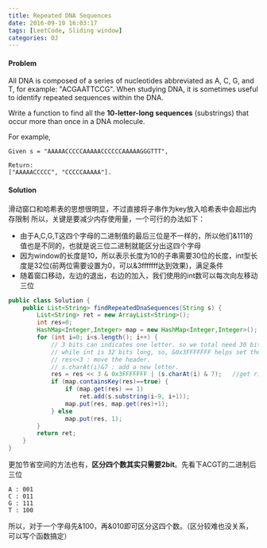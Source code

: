 ```yaml
---
title: Repeated DNA Sequences
date: 2016-09-10 16:03:17
tags: [LeetCode, Sliding window]
categories: OJ
---
```


#### Problem
All DNA is composed of a series of nucleotides abbreviated as A, C, G, and T, for example: "ACGAATTCCG". When studying DNA, it is sometimes useful to identify repeated sequences within the DNA.

Write a function to find all the <b>10-letter-long sequences</b> (substrings) that occur more than once in a DNA molecule.

For example,

    Given s = "AAAAACCCCCAAAAACCCCCCAAAAAGGGTTT",

    Return:
    ["AAAAACCCCC", "CCCCCAAAAA"].

#### Solution
滑动窗口和哈希表的思想很明显，不过直接将子串作为key放入哈希表中会超出内存限制
所以，关键是要减少内存使用量，一个可行的办法如下：
- 由于A,C,G,T这四个字母的二进制值的最后三位是不一样的，所以他们&111的值也是不同的，也就是说三位二进制就能区分出这四个字母
- 因为window的长度是10，所以表示长度为10的子串需要30位的长度，int型长度是32位(前两位需要设置为0，可以&3fffffff达到效果)，满足条件
- 随着窗口移动，左边的退出，右边的加入，我们使用的int数可以每次向左移动三位

```java
public class Solution {
    public List<String> findRepeatedDnaSequences(String s) {
        List<String> ret = new ArrayList<String>();
        int res=0;
        HashMap<Integer,Integer> map = new HashMap<Integer,Integer>();
        for (int i=0; i<s.length(); i++) {
            // 3 bits can indicates one letter. so we total need 30 bits to represent a 10-letter string
            // while int is 32 bits long, so, &0x3FFFFFFF helps set the first 2 bits to 0.
            // res<<3 : move the header.
            // s.charAt(i)&7 : add a new letter.
            res = res << 3 & 0x3FFFFFFF | (s.charAt(i) & 7);   //get rid of the header and add the tailer.
            if (map.containsKey(res)==true) {
                if (map.get(res) == 1)
                    ret.add(s.substring(i-9, i+1));
                map.put(res, map.get(res)+1);
            } else
                map.put(res, 1);
        }
        return ret;
    }
}
```

更加节省空间的方法也有，<b>区分四个数其实只需要2bit</b>。先看下ACGT的二进制后三位

    A : 001
    C : 011
    G : 111
    T : 100
所以，对于一个字母先&100，再&010即可区分这四个数。（区分较难也没关系，可以写个函数搞定）